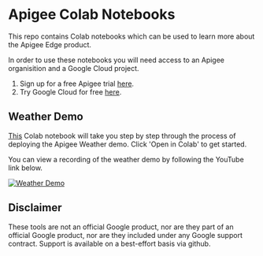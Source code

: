 # Apigee Colab Notebooks

This repo contains Colab notebooks which can be used to learn more about the Apigee Edge product.

In order to use these notebooks you will need access to an Apigee organisition and a Google Cloud project.

1. Sign up for a free Apigee trial [here](https://apigee.com/about/cp/apigee-edge-free-trial).  
2. Try Google Cloud for free [here](https://console.cloud.google.com/freetrial).

## Weather Demo
[This](https://github.com/markjkelly/apigee-notebooks/blob/master/demo-files/weather-demo/weather_demo_deployment.ipynb) Colab notebook will take you step by step through the process of deploying the Apigee Weather demo.
Click 'Open in Colab' to get started.

You can view a recording of the weather demo by following the YouTube link below.

[![Weather Demo](http://img.youtube.com/vi/l7oabYEFSA8/0.jpg)](http://www.youtube.com/watch?v=l7oabYEFSA8?t=519)

## Disclaimer
These tools are not an official Google product, nor are they part of an official Google product, nor are they included under any Google support contract.
Support is available on a best-effort basis via github.
